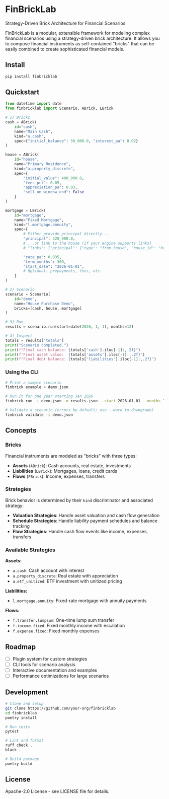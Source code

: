 # FinBrickLab

Strategy-Driven Brick Architecture for Financial Scenarios

FinBrickLab is a modular, extensible framework for modeling complex financial scenarios using a strategy-driven brick architecture. It allows you to compose financial instruments as self-contained "bricks" that can be easily combined to create sophisticated financial models.

## Install

```bash
pip install finbricklab
```

## Quickstart

```python
from datetime import date
from finbricklab import Scenario, ABrick, LBrick

# 1) Bricks
cash = ABrick(
    id="cash",
    name="Main Cash",
    kind="a.cash",
    spec={"initial_balance": 50_000.0, "interest_pa": 0.02}
)

house = ABrick(
    id="house",
    name="Primary Residence",
    kind="a.property_discrete",
    spec={
        "initial_value": 400_000.0,
        "fees_pct": 0.05,
        "appreciation_pa": 0.03,
        "sell_on_window_end": False
    }
)

mortgage = LBrick(
    id="mortgage",
    name="Fixed Mortgage",
    kind="l.mortgage.annuity",
    spec={
        # Either provide principal directly...
        "principal": 320_000.0,
        # ...or link to the house (if your engine supports links)
        # "links": {"principal": {"type": "from_house", "house_id": "house", "ltv": 0.8}},

        "rate_pa": 0.035,
        "term_months": 360,
        "start_date": "2026-01-01",
        # Optional: prepayments, fees, etc.
    }
)

# 2) Scenario
scenario = Scenario(
    id="demo",
    name="House Purchase Demo",
    bricks=[cash, house, mortgage]
)

# 3) Run
results = scenario.run(start=date(2026, 1, 1), months=12)

# 4) Inspect
totals = results["totals"]
print("Scenario completed.")
print(f"Final cash balance: {totals['cash'].iloc[-1]:,.2f}")
print(f"Final asset value:  {totals['assets'].iloc[-1]:,.2f}")
print(f"Final debt balance: {totals['liabilities'].iloc[-1]:,.2f}")
```

### Using the CLI

```bash
# Print a sample scenario
finbrick example > demo.json

# Run it for one year starting Jan 2026
finbrick run -i demo.json -o results.json --start 2026-01-01 --months 12

# Validate a scenario (errors by default; use --warn to downgrade)
finbrick validate -i demo.json
```

## Concepts

### Bricks

Financial instruments are modeled as "bricks" with three types:

- **Assets** (`ABrick`): Cash accounts, real estate, investments
- **Liabilities** (`LBrick`): Mortgages, loans, credit cards  
- **Flows** (`FBrick`): Income, expenses, transfers

### Strategies

Brick behavior is determined by their `kind` discriminator and associated strategy:

- **Valuation Strategies**: Handle asset valuation and cash flow generation
- **Schedule Strategies**: Handle liability payment schedules and balance tracking
- **Flow Strategies**: Handle cash flow events like income, expenses, transfers

### Available Strategies

**Assets:**
- `a.cash`: Cash account with interest
- `a.property_discrete`: Real estate with appreciation  
- `a.etf_unitized`: ETF investment with unitized pricing

**Liabilities:**
- `l.mortgage.annuity`: Fixed-rate mortgage with annuity payments

**Flows:**
- `f.transfer.lumpsum`: One-time lump sum transfer
- `f.income.fixed`: Fixed monthly income with escalation
- `f.expense.fixed`: Fixed monthly expenses

## Roadmap

- [ ] Plugin system for custom strategies
- [ ] CLI tools for scenario analysis
- [ ] Interactive documentation and examples
- [ ] Performance optimizations for large scenarios

## Development

```bash
# Clone and setup
git clone https://github.com/your-org/finbricklab
cd finbricklab
poetry install

# Run tests
pytest

# Lint and format
ruff check .
black .

# Build package
poetry build
```

## License

Apache-2.0 License - see LICENSE file for details.